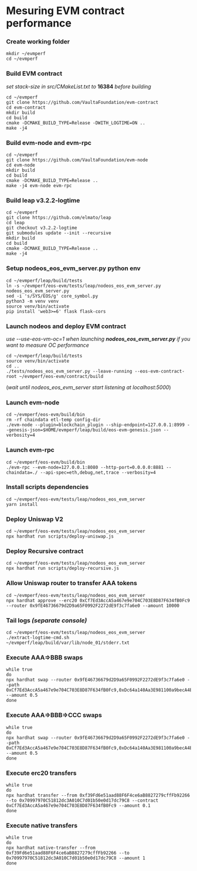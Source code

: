 # Mesuring EVM contract performance

### Create working folder
```
mkdir ~/evmperf
cd ~/evmperf
```


### Build EVM contract 
_set stack-size in src/CMakeList.txt to_ **16384** _before building_

```
cd ~/evmperf
git clone https://github.com/VaultaFoundation/evm-contract
cd evm-contract
mkdir build
cd build
cmake -DCMAKE_BUILD_TYPE=Release -DWITH_LOGTIME=ON ..
make -j4
```

### Build evm-node and evm-rpc
```
cd ~/evmperf
git clone https://github.com/VaultaFoundation/evm-node
cd evm-node
mkdir build
cd build
cmake -DCMAKE_BUILD_TYPE=Release ..
make -j4 evm-node evm-rpc
```


### Build leap v3.2.2-logtime
```
cd ~/evmperf
git clone https://github.com/elmato/leap
cd leap
git checkout v3.2.2-logtime
git submodules update --init --recursive
mkdir build
cd build
cmake -DCMAKE_BUILD_TYPE=Release ..
make -j4
```

### Setup nodeos_eos_evm_server.py python env
```
cd ~/evmperf/leap/build/tests
ln -s ~/evmperf/eos-evm/tests/leap/nodeos_eos_evm_server.py nodeos_eos_evm_server.py
sed -i 's/SYS/EOS/g' core_symbol.py
python3 -m venv venv
source venv/bin/activate
pip install 'web3>=6' flask flask-cors
```


### Launch nodeos and deploy EVM contract
_use --use-eos-vm-oc=1 when launching **nodeos_eos_evm_server.py** if you want to measure OC performance_

```
cd ~/evmperf/leap/build/tests
source venv/bin/activate
cd ..
./tests/nodeos_eos_evm_server.py --leave-running --eos-evm-contract-root ~/evmperf/eos-evm/contract/build
```

(_wait until nodeos_eos_evm_server start listening at localhost:5000_)

### Launch evm-node
```
cd ~/evmperf/eos-evm/build/bin
rm -rf chaindata etl-temp config-dir
./evm-node --plugin=blockchain_plugin --ship-endpoint=127.0.0.1:8999 --genesis-json=$HOME/evmperf/leap/build/eos-evm-genesis.json --verbosity=4
```

### Launch evm-rpc
```
cd ~/evmperf/eos-evm/build/bin
./evm-rpc --evm-node=127.0.0.1:8080 --http-port=0.0.0.0:8881 --chaindata=./ --api-spec=eth,debug,net,trace --verbosity=4
```

### Install scripts dependencies
```
cd ~/evmperf/eos-evm/tests/leap/nodeos_eos_evm_server
yarn install
```


### Deploy Uniswap V2
```
cd ~/evmperf/eos-evm/tests/leap/nodeos_eos_evm_server
npx hardhat run scripts/deploy-uniswap.js
```

### Deploy Recursive contract
```
cd ~/evmperf/eos-evm/tests/leap/nodeos_eos_evm_server
npx hardhat run scripts/deploy-recursive.js
```

### Allow Uniswap router to transfer AAA tokens
```
cd ~/evmperf/eos-evm/tests/leap/nodeos_eos_evm_server
npx hardhat approve --erc20 0xCf7Ed3AccA5a467e9e704C703E8D87F634fB0Fc9 --router 0x9fE46736679d2D9a65F0992F2272dE9f3c7fa6e0 --amount 10000
```

### Tail logs _(separate console)_
```
cd ~/evmperf/eos-evm/tests/leap/nodeos_eos_evm_server
./extract-logtime-cmd.sh ~/evmperf/leap/build/var/lib/node_01/stderr.txt
```

### Execute AAA=>BBB swaps
```
while true
do
npx hardhat swap --router 0x9fE46736679d2D9a65F0992F2272dE9f3c7fa6e0 --path 0xCf7Ed3AccA5a467e9e704C703E8D87F634fB0Fc9,0xDc64a140Aa3E981100a9becA4E685f962f0cF6C9 --amount 0.5
done

```

### Execute AAA=>BBB=>CCC swaps
```
while true
do
npx hardhat swap --router 0x9fE46736679d2D9a65F0992F2272dE9f3c7fa6e0 --path 0xCf7Ed3AccA5a467e9e704C703E8D87F634fB0Fc9,0xDc64a140Aa3E981100a9becA4E685f962f0cF6C9,0x5FC8d32690cc91D4c39d9d3abcBD16989F875707 --amount 0.5
done
```

### Execute erc20 transfers
```
while true
do
npx hardhat transfer --from 0xf39Fd6e51aad88F6F4ce6aB8827279cffFb92266 --to 0x70997970C51812dc3A010C7d01b50e0d17dc79C8 --contract 0xCf7Ed3AccA5a467e9e704C703E8D87F634fB0Fc9 --amount 0.1
done
```

### Execute native transfers
```
while true
do
npx hardhat native-transfer --from 0xf39Fd6e51aad88F6F4ce6aB8827279cffFb92266 --to 0x70997970C51812dc3A010C7d01b50e0d17dc79C8 --amount 1
done
```